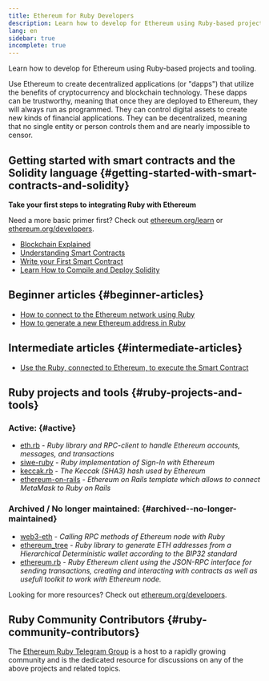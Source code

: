 ```yaml
---
title: Ethereum for Ruby Developers
description: Learn how to develop for Ethereum using Ruby-based projects and tooling.
lang: en
sidebar: true
incomplete: true
---
```


<div class="featured">Learn how to develop for Ethereum using Ruby-based projects and tooling.</div>

Use Ethereum to create decentralized applications (or "dapps") that utilize the benefits of cryptocurrency and blockchain technology. These dapps can be trustworthy, meaning that once they are deployed to Ethereum, they will always run as programmed. They can control digital assets to create new kinds of financial applications. They can be decentralized, meaning that no single entity or person controls them and are nearly impossible to censor.

## Getting started with smart contracts and the Solidity language {#getting-started-with-smart-contracts-and-solidity}

**Take your first steps to integrating Ruby with Ethereum**

Need a more basic primer first? Check out [ethereum.org/learn](/learn/) or [ethereum.org/developers](/developers/).

- [Blockchain Explained](https://kauri.io/article/d55684513211466da7f8cc03987607d5/blockchain-explained)
- [Understanding Smart Contracts](https://kauri.io/article/e4f66c6079e74a4a9b532148d3158188/ethereum-101-part-5-the-smart-contract)
- [Write your First Smart Contract](https://kauri.io/article/124b7db1d0cf4f47b414f8b13c9d66e2/remix-ide-your-first-smart-contract)
- [Learn How to Compile and Deploy Solidity](https://kauri.io/article/973c5f54c4434bb1b0160cff8c695369/understanding-smart-contract-compilation-and-deployment)

## Beginner articles {#beginner-articles}

- [How to connect to the Ethereum network using Ruby](https://www.quicknode.com/guides/web3-sdks/how-to-connect-to-the-ethereum-network-using-ruby)
- [How to generate a new Ethereum address in Ruby](https://www.quicknode.com/guides/web3-sdks/how-to-generate-a-new-ethereum-address-in-ruby)

## Intermediate articles {#intermediate-articles}

- [Use the Ruby, connected to Ethereum, to execute the Smart Contract](https://titanwolf.org/Network/Articles/Article?AID=87285822-9b25-49d5-ba2a-7ad95fff7ef9)

## Ruby projects and tools {#ruby-projects-and-tools}

### Active: {#active}

- [eth.rb](https://github.com/q9f/eth.rb) - _Ruby library and RPC-client to handle Ethereum accounts, messages, and transactions_
- [siwe-ruby](https://github.com/spruceid/siwe-ruby) - _Ruby implementation of Sign-In with Ethereum_
- [keccak.rb](https://github.com/q9f/keccak.rb) - _The Keccak (SHA3) hash used by Ethereum_
- [ethereum-on-rails](https://github.com/q9f/ethereum-on-rails) - _Ethereum on Rails template which allows to connect MetaMask to Ruby on Rails_

### Archived / No longer maintained: {#archived--no-longer-maintained}

- [web3-eth](https://github.com/spikewilliams/vtada-ethereum) - _Calling RPC methods of Ethereum node with Ruby_
- [ethereum_tree](https://github.com/longhoangwkm/ethereum_tree) - _Ruby library to generate ETH addresses from a Hierarchical Deterministic wallet according to the BIP32 standard_
- [ethereum.rb](https://github.com/EthWorks/ethereum.rb) - _Ruby Ethereum client using the JSON-RPC interface for sending transactions, creating and interacting with contracts as well as usefull toolkit to work with Ethereum node._

Looking for more resources? Check out [ethereum.org/developers](/developers/).

## Ruby Community Contributors {#ruby-community-contributors}

The [Ethereum Ruby Telegram Group](https://t.me/ruby_eth) is a host to a rapidly growing community and is the dedicated resource for discussions on any of the above projects and related topics.
